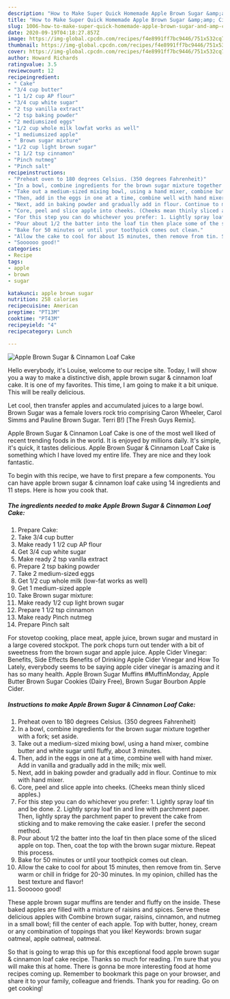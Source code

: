```yaml
---
description: "How to Make Super Quick Homemade Apple Brown Sugar &amp;amp; Cinnamon Loaf Cake"
title: "How to Make Super Quick Homemade Apple Brown Sugar &amp;amp; Cinnamon Loaf Cake"
slug: 1006-how-to-make-super-quick-homemade-apple-brown-sugar-and-amp-cinnamon-loaf-cake
date: 2020-09-19T04:18:27.857Z
image: https://img-global.cpcdn.com/recipes/f4e8991ff7bc9446/751x532cq70/apple-brown-sugar-cinnamon-loaf-cake-recipe-main-photo.jpg
thumbnail: https://img-global.cpcdn.com/recipes/f4e8991ff7bc9446/751x532cq70/apple-brown-sugar-cinnamon-loaf-cake-recipe-main-photo.jpg
cover: https://img-global.cpcdn.com/recipes/f4e8991ff7bc9446/751x532cq70/apple-brown-sugar-cinnamon-loaf-cake-recipe-main-photo.jpg
author: Howard Richards
ratingvalue: 3.5
reviewcount: 12
recipeingredient:
- " Cake"
- "3/4 cup butter"
- "1 1/2 cup AP flour"
- "3/4 cup white sugar"
- "2 tsp vanilla extract"
- "2 tsp baking powder"
- "2 mediumsized eggs"
- "1/2 cup whole milk lowfat works as well"
- "1 mediumsized apple"
- " Brown sugar mixture"
- "1/2 cup light brown sugar"
- "1 1/2 tsp cinnamon"
- "Pinch nutmeg"
- "Pinch salt"
recipeinstructions:
- "Preheat oven to 180 degrees Celsius. (350 degrees Fahrenheit)"
- "In a bowl, combine ingredients for the brown sugar mixture together with a fork; set aside."
- "Take out a medium-sized mixing bowl, using a hand mixer, combine butter and white sugar until fluffy, about 3 minutes."
- "Then, add in the eggs in one at a time, combine well with hand mixer. Add in vanilla and gradually add in the milk; mix well."
- "Next, add in baking powder and gradually add in flour. Continue to mix with hand mixer."
- "Core, peel and slice apple into cheeks. (Cheeks mean thinly sliced apples.)"
- "For this step you can do whichever you prefer: 1. Lightly spray loaf tin and be done. 2. Lightly spray loaf tin and line with parchment paper. Then, lightly spray the parchment paper to prevent the cake from sticking and to make removing the cake easier. I prefer the second method."
- "Pour about 1/2 the batter into the loaf tin then place some of the sliced apple on top. Then, coat the top with the brown sugar mixture. Repeat this process."
- "Bake for 50 minutes or until your toothpick comes out clean."
- "Allow the cake to cool for about 15 minutes, then remove from tin. Serve warm or chill in fridge for 20-30 minutes. In my opinion, chilled has the best texture and flavor!"
- "Soooooo good!"
categories:
- Recipe
tags:
- apple
- brown
- sugar

katakunci: apple brown sugar 
nutrition: 258 calories
recipecuisine: American
preptime: "PT13M"
cooktime: "PT43M"
recipeyield: "4"
recipecategory: Lunch

---
```



![Apple Brown Sugar &amp; Cinnamon Loaf Cake](https://img-global.cpcdn.com/recipes/f4e8991ff7bc9446/751x532cq70/apple-brown-sugar-cinnamon-loaf-cake-recipe-main-photo.jpg)

Hello everybody, it's Louise, welcome to our recipe site. Today, I will show you a way to make a distinctive dish, apple brown sugar &amp; cinnamon loaf cake. It is one of my favorites. This time, I am going to make it a bit unique. This will be really delicious.

Let cool, then transfer apples and accumulated juices to a large bowl. Brown Sugar was a female lovers rock trio comprising Caron Wheeler, Carol Simms and Pauline Brown Sugar. Terri B!) [The Fresh Guys Remix].

Apple Brown Sugar &amp; Cinnamon Loaf Cake is one of the most well liked of recent trending foods in the world. It is enjoyed by millions daily. It's simple, it's quick, it tastes delicious. Apple Brown Sugar &amp; Cinnamon Loaf Cake is something which I have loved my entire life. They are nice and they look fantastic.


To begin with this recipe, we have to first prepare a few components. You can have apple brown sugar &amp; cinnamon loaf cake using 14 ingredients and 11 steps. Here is how you cook that.

<!--inarticleads1-->

##### The ingredients needed to make Apple Brown Sugar &amp; Cinnamon Loaf Cake:

1. Prepare  Cake:
1. Take 3/4 cup butter
1. Make ready 1 1/2 cup AP flour
1. Get 3/4 cup white sugar
1. Make ready 2 tsp vanilla extract
1. Prepare 2 tsp baking powder
1. Take 2 medium-sized eggs
1. Get 1/2 cup whole milk (low-fat works as well)
1. Get 1 medium-sized apple
1. Take  Brown sugar mixture:
1. Make ready 1/2 cup light brown sugar
1. Prepare 1 1/2 tsp cinnamon
1. Make ready Pinch nutmeg
1. Prepare Pinch salt


For stovetop cooking, place meat, apple juice, brown sugar and mustard in a large covered stockpot. The pork chops turn out tender with a bit of sweetness from the brown sugar and apple juice. Apple Cider Vinegar: Benefits, Side Effects Benefits of Drinking Apple Cider Vinegar and How To Lately, everybody seems to be saying apple cider vinegar is amazing and it has so many health. Apple Brown Sugar Muffins #MuffinMonday, Apple Butter Brown Sugar Cookies (Dairy Free), Brown Sugar Bourbon Apple Cider. 

<!--inarticleads2-->

##### Instructions to make Apple Brown Sugar &amp; Cinnamon Loaf Cake:

1. Preheat oven to 180 degrees Celsius. (350 degrees Fahrenheit)
1. In a bowl, combine ingredients for the brown sugar mixture together with a fork; set aside.
1. Take out a medium-sized mixing bowl, using a hand mixer, combine butter and white sugar until fluffy, about 3 minutes.
1. Then, add in the eggs in one at a time, combine well with hand mixer. Add in vanilla and gradually add in the milk; mix well.
1. Next, add in baking powder and gradually add in flour. Continue to mix with hand mixer.
1. Core, peel and slice apple into cheeks. (Cheeks mean thinly sliced apples.)
1. For this step you can do whichever you prefer: 1. Lightly spray loaf tin and be done. 2. Lightly spray loaf tin and line with parchment paper. Then, lightly spray the parchment paper to prevent the cake from sticking and to make removing the cake easier. I prefer the second method.
1. Pour about 1/2 the batter into the loaf tin then place some of the sliced apple on top. Then, coat the top with the brown sugar mixture. Repeat this process.
1. Bake for 50 minutes or until your toothpick comes out clean.
1. Allow the cake to cool for about 15 minutes, then remove from tin. Serve warm or chill in fridge for 20-30 minutes. In my opinion, chilled has the best texture and flavor!
1. Soooooo good!


These apple brown sugar muffins are tender and fluffy on the inside. These baked apples are filled with a mixture of raisins and spices. Serve these delicious apples with Combine brown sugar, raisins, cinnamon, and nutmeg in a small bowl; fill the center of each apple. Top with butter, honey, cream or any combination of toppings that you like! Keywords: brown sugar oatmeal, apple oatmeal, oatmeal. 

So that is going to wrap this up for this exceptional food apple brown sugar &amp; cinnamon loaf cake recipe. Thanks so much for reading. I'm sure that you will make this at home. There is gonna be more interesting food at home recipes coming up. Remember to bookmark this page on your browser, and share it to your family, colleague and friends. Thank you for reading. Go on get cooking!
